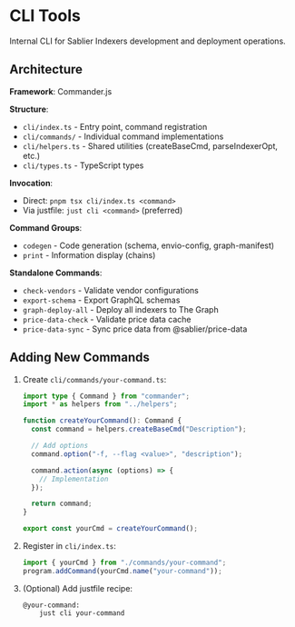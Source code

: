 # CLI Tools

Internal CLI for Sablier Indexers development and deployment operations.

## Architecture

**Framework**: Commander.js

**Structure**:

- `cli/index.ts` - Entry point, command registration
- `cli/commands/` - Individual command implementations
- `cli/helpers.ts` - Shared utilities (createBaseCmd, parseIndexerOpt, etc.)
- `cli/types.ts` - TypeScript types

**Invocation**:

- Direct: `pnpm tsx cli/index.ts <command>`
- Via justfile: `just cli <command>` (preferred)

**Command Groups**:

- `codegen` - Code generation (schema, envio-config, graph-manifest)
- `print` - Information display (chains)

**Standalone Commands**:

- `check-vendors` - Validate vendor configurations
- `export-schema` - Export GraphQL schemas
- `graph-deploy-all` - Deploy all indexers to The Graph
- `price-data-check` - Validate price data cache
- `price-data-sync` - Sync price data from @sablier/price-data

## Adding New Commands

1. Create `cli/commands/your-command.ts`:

   ```typescript
   import type { Command } from "commander";
   import * as helpers from "../helpers";

   function createYourCommand(): Command {
     const command = helpers.createBaseCmd("Description");

     // Add options
     command.option("-f, --flag <value>", "description");

     command.action(async (options) => {
       // Implementation
     });

     return command;
   }

   export const yourCmd = createYourCommand();
   ```

2. Register in `cli/index.ts`:

   ```typescript
   import { yourCmd } from "./commands/your-command";
   program.addCommand(yourCmd.name("your-command"));
   ```

3. (Optional) Add justfile recipe:
   ```just
   @your-command:
       just cli your-command
   ```
